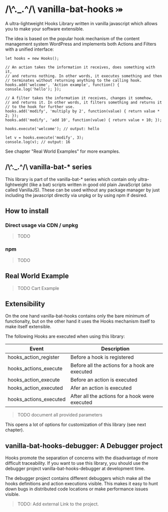 # /\\^._.^/\ vanilla-bat-hooks ⤖ 

A ultra-lightweight Hooks Library written in vanilla javascript which allows you 
to make your software extensible.

The idea is based on the popular hook mechanism of the content management
system WordPress and implements both Actions and Filters with a unified interface:

    let hooks = new Hooks();

    // An action takes the information it receives, does something with it, 
    // and returns nothing. In other words, it executes something and then 
    // terminates without returning anything to the calling hook.
    hooks.add('welcome', 'Action example', function() { console.log('hello'); });

    // A filter takes the information it receives, changes it somehow, 
    // and returns it. In other words, it filters something and returns it 
    // to the hook for further use. 
    hooks.add('modify', 'multiply by 2', function(value) { return value * 2; });
    hooks.add('modify', 'add 10', function(value) { return value + 10; });

    hooks.execute('welcome'); // output: hello

    let v = hooks.execute('modify', 3);
    console.log(v); // output: 16

See chapter "Real World Examples" for more examples.

## __/\\^._.^/\ vanilla-bat-* series__
This library is part of the vanilla-bat-* series which contain only ultra-lightweight
(like a bat) scripts written in good old plain JavaScript (also called VanillaJS).
These can be used without any package manager by just including the javascript directly
via unpkg or by using npm if desired.

## How to install

### Direct usage via CDN / unpkg

> TODO

### npm

> TODO

## Real World Example

> TODO Cart Example


## Extensibility
On the one hand vanilla-bat-hooks contains only the bare minimum of functionalty, but on the other hand it uses the Hooks mechanism itself to make itself extensible.

The following Hooks are executed when using this library:

| Event                      | Description                                           |
|----------------------------|-------------------------------------------------------|
| hooks_action_register      | Before a hook is registered                           |
| hooks_actions_execute      | Before all the actions for a hook are executed        |
| hooks_action_execute       | Before an action is executed                          |
| hooks_action_executed      | Afer an action is executed                            |
| hooks_actions_executed     | After all the actions for a hook were executed |

> TODO document all provided parameters

This opens a lot of options for customization of this library (see next chapter).

## vanilla-bat-hooks-debugger: A Debugger project

Hooks promote the separation of concerns with the disadvantage of more difficult 
traceability. If you want to use this library, you should use the debugger 
project vanilla-bat-hooks-debugger at development time.

The debugger project contains different debuggers which make all the hooks definitions
and action executions visible. This makes it easy to hunt down bugs in distributed code
locations or make performance issues visible.

> TODO: Add external Link to the project.

